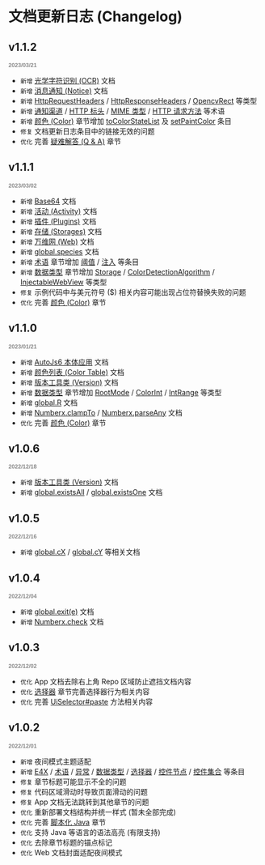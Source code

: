 # 文档更新日志 (Changelog)

## v1.1.2

<p style="font: bold 0.8em sans-serif; color: #888888">2023/03/21</p>

- `新增` [光学字符识别 (OCR)](https://supermonster003.github.io/AutoJs6-Documentation/#/ocr) 文档
- `新增` [消息通知 (Notice)](https://supermonster003.github.io/AutoJs6-Documentation/#/notice) 文档
- `新增` [HttpRequestHeaders](https://supermonster003.github.io/AutoJs6-Documentation/#/HttpRequestHeadersType) / [HttpResponseHeaders](https://supermonster003.github.io/AutoJs6-Documentation/#/HttpResponseHeadersType) / [OpencvRect](https://supermonster003.github.io/AutoJs6-Documentation/#/OpencvRectType) 等类型
- `新增` [通知渠道](https://supermonster003.github.io/AutoJs6-Documentation/#/glossaries?id=通知渠道) / [HTTP 标头](https://supermonster003.github.io/AutoJs6-Documentation/#/glossaries?id=HTTP-标头) / [MIME 类型](https://supermonster003.github.io/AutoJs6-Documentation/#/glossaries?id=MIME-类型) / [HTTP 请求方法](https://supermonster003.github.io/AutoJs6-Documentation/#/glossaries?id=HTTP-请求方法) 等术语
- `新增` [颜色 (Color)](https://supermonster003.github.io/AutoJs6-Documentation/#/color) 章节增加 [toColorStateList](https://supermonster003.github.io/AutoJs6-Documentation/#/color?id=m-toColorStateList) 及 [setPaintColor](https://supermonster003.github.io/AutoJs6-Documentation/#/color?id=m-setPaintColor) 条目
- `修复` 文档更新日志条目中的链接无效的问题
- `优化` 完善 [疑难解答 (Q & A)](https://supermonster003.github.io/AutoJs6-Documentation/#/qa) 章节

## v1.1.1

<p style="font: bold 0.8em sans-serif; color: #888888">2023/03/02</p>

- `新增` [Base64](https://supermonster003.github.io/AutoJs6-Documentation/#/base64) 文档
- `新增` [活动 (Activity)](https://supermonster003.github.io/AutoJs6-Documentation/#/activity) 文档
- `新增` [插件 (Plugins)](https://supermonster003.github.io/AutoJs6-Documentation/#/plugins) 文档
- `新增` [存储 (Storages)](https://supermonster003.github.io/AutoJs6-Documentation/#/storages) 文档
- `新增` [万维网 (Web)](https://supermonster003.github.io/AutoJs6-Documentation/#/web) 文档
- `新增` [global.species](https://supermonster003.github.io/AutoJs6-Documentation/#/global?id=m-species) 文档
- `新增` [术语](https://supermonster003.github.io/AutoJs6-Documentation/#/glossaries) 章节增加 [阈值](https://supermonster003.github.io/AutoJs6-Documentation/#/glossaries?id=阈值) / [注入](https://supermonster003.github.io/AutoJs6-Documentation/#/glossaries?id=注入) 等条目
- `新增` [数据类型](https://supermonster003.github.io/AutoJs6-Documentation/#/dataTypes) 章节增加 [Storage](https://supermonster003.github.io/AutoJs6-Documentation/#/storageType) / [ColorDetectionAlgorithm](https://supermonster003.github.io/AutoJs6-Documentation/#/dataTypes?id=colordetectionalgorithm) / [InjectableWebView](https://supermonster003.github.io/AutoJs6-Documentation/#/injectableWebViewType) 等类型
- `修复` 示例代码中与美元符号 ($) 相关内容可能出现占位符替换失败的问题
- `优化` 完善 [颜色 (Color)](https://supermonster003.github.io/AutoJs6-Documentation/#/color) 章节

## v1.1.0

<p style="font: bold 0.8em sans-serif; color: #888888">2023/01/21</p>

- `新增` [AutoJs6 本体应用](https://supermonster003.github.io/AutoJs6-Documentation/#/autojs) 文档
- `新增` [颜色列表 (Color Table)](https://supermonster003.github.io/AutoJs6-Documentation/#/colorTable) 文档
- `新增` [版本工具类 (Version)](https://supermonster003.github.io/AutoJs6-Documentation/#/versionType) 文档
- `新增` [数据类型](https://supermonster003.github.io/AutoJs6-Documentation/#/dataTypes) 章节增加 [RootMode](https://supermonster003.github.io/AutoJs6-Documentation/#/dataTypes?id=rootmode) / [ColorInt](https://supermonster003.github.io/AutoJs6-Documentation/#/dataTypes?id=colorint) / [IntRange](https://supermonster003.github.io/AutoJs6-Documentation/#/dataTypes?id=intrange) 等类型
- `新增` [global.R](https://supermonster003.github.io/AutoJs6-Documentation/#/global?id=p-r) 文档
- `新增` [Numberx.clampTo](https://supermonster003.github.io/AutoJs6-Documentation/#/numberx?id=m-clampto) / [Numberx.parseAny](https://supermonster003.github.io/AutoJs6-Documentation/#/numberx?id=m-parseany) 文档
- `优化` 完善 [颜色 (Color)](https://supermonster003.github.io/AutoJs6-Documentation/#/color) 章节

## v1.0.6

<p style="font: bold 0.8em sans-serif; color: #888888">2022/12/18</p>

- `新增` [版本工具类 (Version)](https://supermonster003.github.io/AutoJs6-Documentation/#/versionType) 文档
- `新增` [global.existsAll](https://supermonster003.github.io/AutoJs6-Documentation/#/global?id=m-existsall) / [global.existsOne](https://supermonster003.github.io/AutoJs6-Documentation/#/global?id=m-existsone) 文档

## v1.0.5

<p style="font: bold 0.8em sans-serif; color: #888888">2022/12/16</p>

- `新增` [global.cX](https://supermonster003.github.io/AutoJs6-Documentation/#/global?id=m-cx) / [global.cY](https://supermonster003.github.io/AutoJs6-Documentation/#/global?id=m-cy) 等相关文档

## v1.0.4

<p style="font: bold 0.8em sans-serif; color: #888888">2022/12/04</p>

- `新增` [global.exit(e)](https://supermonster003.github.io/AutoJs6-Documentation/#/global?id=exite) 文档
- `新增` [Numberx.check](https://supermonster003.github.io/AutoJs6-Documentation/#/numberx?id=m-check) 文档

## v1.0.3

<p style="font: bold 0.8em sans-serif; color: #888888">2022/12/02</p>

- `优化` App 文档去除右上角 Repo 区域防止遮挡文档内容
- `优化` [选择器](https://supermonster003.github.io/AutoJs6-Documentation/#/uiSelectorType) 章节完善选择器行为相关内容
- `优化` 完善 [UiSelector#paste](https://supermonster003.github.io/AutoJs6-Documentation/#/uiSelectorType?id=m-paste) 方法相关内容

## v1.0.2

<p style="font: bold 0.8em sans-serif; color: #888888">2022/12/01</p>

- `新增` 夜间模式主题适配
- `新增` [E4X](https://supermonster003.github.io/AutoJs6-Documentation/#/e4x) / [术语](https://supermonster003.github.io/AutoJs6-Documentation/#/glossaries) / [异常](https://supermonster003.github.io/AutoJs6-Documentation/#/exceptions) / [数据类型](https://supermonster003.github.io/AutoJs6-Documentation/#/dataTypes) / [选择器](https://supermonster003.github.io/AutoJs6-Documentation/#/uiSelectorType) / [控件节点](https://supermonster003.github.io/AutoJs6-Documentation/#/uiObjectType) / [控件集合](https://supermonster003.github.io/AutoJs6-Documentation/#/uiObjectCollectionType) 等条目
- `修复` 章节标题可能显示不全的问题
- `修复` 代码区域滑动时导致页面滑动的问题
- `修复` App 文档无法跳转到其他章节的问题
- `优化` 重新部署文档结构并统一样式 (暂未全部完成)
- `优化` 完善 [脚本化 Java](https://supermonster003.github.io/AutoJs6-Documentation/#/scriptingJava) 章节
- `优化` 支持 Java 等语言的语法高亮 (有限支持)
- `优化` 去除章节标题的锚点标记
- `优化` Web 文档封面适配夜间模式